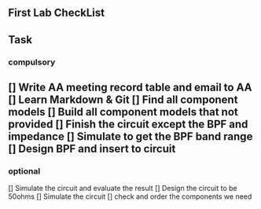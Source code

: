 ## First Lab CheckList


## Task 

### compulsory

[] Write AA meeting record table and email to AA
[] Learn Markdown & Git
[] Find all component models
[] Build all component models that not provided
[] Finish the circuit except the BPF and impedance
[] Simulate to get the BPF band range
[] Design BPF and insert to circuit
--------------

### optional

[] Simulate the circuit and evaluate the result
[] Design the circuit to be 50ohms
[] Simulate the circuit
[] check and order the components we need